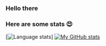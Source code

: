 ### Hello there

### Here are some stats 😍

[![Language stats](https://github-readme-stats.vercel.app/api/top-langs/?username=nullableint&langs_count=10&hide=Gettext%20Catalog&layout=compact)]
[![My GitHub stats](https://github-readme-stats.vercel.app/api?username=nullableint)](https://github.com/anuraghazra/github-readme-stats)

<!--
**NullableInt/NullableInt** is a ✨ _special_ ✨ repository because its `README.md` (this file) appears on your GitHub profile.



Here are some ideas to get you started:

- 🔭 I’m currently working on ...
- 🌱 I’m currently learning ...
- 👯 I’m looking to collaborate on ...
- 🤔 I’m looking for help with ...
- 💬 Ask me about ...
- 📫 How to reach me: ...
- 😄 Pronouns: ...
- ⚡ Fun fact: ...
-->
